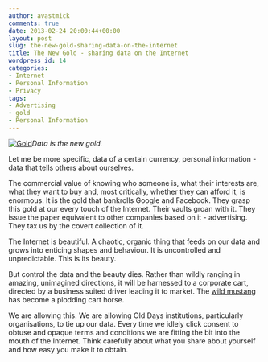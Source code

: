 ```yaml
---
author: avastmick
comments: true
date: 2013-02-24 20:00:44+00:00
layout: post
slug: the-new-gold-sharing-data-on-the-internet
title: The New Gold - sharing data on the Internet
wordpress_id: 14
categories:
- Internet
- Personal Information
- Privacy
tags:
- Advertising
- gold
- Personal Information
---
```


[![Gold](http://avastmick.files.wordpress.com/2013/03/20130311-174904.jpg)](http://avastmick.files.wordpress.com/2013/03/20130311-174904.jpg)_Data is the new gold._

Let me be more specific, data of a certain currency, personal information - data that tells others about ourselves.

The commercial value of knowing who someone is, what their interests are, what they want to buy and, most critically, whether they can afford it, is enormous. It is the gold that bankrolls Google and Facebook. They grasp this gold at our every touch of the Internet. Their vaults groan with it. They issue the paper equivalent to other companies based on it - advertising. They tax us by the covert collection of it.

The Internet is beautiful. A chaotic, organic thing that feeds on our data and grows into enticing shapes and behaviour. It is uncontrolled and unpredictable. This is its beauty.

But control the data and the beauty dies. Rather than wildly ranging in amazing, unimagined directions, it will be harnessed to a corporate cart, directed by a business suited driver leading it to market. The [wild mustang](http://en.wikipedia.org/wiki/Mustang_horse) has become a plodding cart horse.

We are allowing this. We are allowing Old Days institutions, particularly organisations, to tie up our data. Every time we idlely click consent to obtuse and opaque terms and conditions we are fitting the bit into the mouth of the Internet. Think carefully about what you share about yourself and how easy you make it to obtain.
